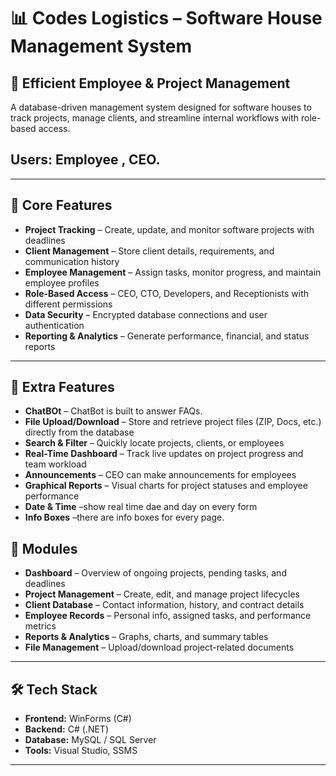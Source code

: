 # 📊 **Codes Logistics – Software House Management System**

## 💼 **Efficient Employee & Project Management**
A database-driven management system designed for software houses to track projects, manage clients, and streamline internal workflows with role-based access.

##  **Users:** Employee , CEO.
---

## 🚀 **Core Features**
- **Project Tracking** – Create, update, and monitor software projects with deadlines  
- **Client Management** – Store client details, requirements, and communication history  
- **Employee Management** – Assign tasks, monitor progress, and maintain employee profiles  
- **Role-Based Access** – CEO, CTO, Developers, and Receptionists with different permissions  
- **Data Security** – Encrypted database connections and user authentication  
- **Reporting & Analytics** – Generate performance, financial, and status reports  

---

## 🌟 **Extra Features**
- **ChatBOt** – ChatBot is built to answer FAQs.
- **File Upload/Download** – Store and retrieve project files (ZIP, Docs, etc.) directly from the database  
- **Search & Filter** – Quickly locate projects, clients, or employees  
- **Real-Time Dashboard** – Track live updates on project progress and team workload  
- **Announcements** – CEO can make announcements for employees 
- **Graphical Reports** – Visual charts for project statuses and employee performance
- **Date & Time** –show real time dae and day on every form
- **Info Boxes** –there are info boxes for every page.


## 📱 **Modules**
- **Dashboard** – Overview of ongoing projects, pending tasks, and deadlines  
- **Project Management** – Create, edit, and manage project lifecycles  
- **Client Database** – Contact information, history, and contract details  
- **Employee Records** – Personal info, assigned tasks, and performance metrics  
- **Reports & Analytics** – Graphs, charts, and summary tables  
- **File Management** – Upload/download project-related documents  

---

## 🛠️ **Tech Stack**
- **Frontend:** WinForms (C#)
- **Backend:** C# (.NET)  
- **Database:** MySQL / SQL Server  
- **Tools:** Visual Studio, SSMS

---

